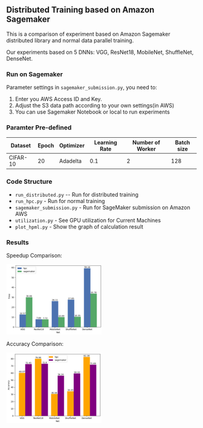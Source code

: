 ## Distributed Training based on Amazon Sagemaker
This is a comparison of experiment based on Amazon Sagemaker distributed library and normal 
data parallel training.

Our experiments based on 5 DNNs: VGG, ResNet18, MobileNet, ShuffleNet, DenseNet.

### Run on Sagemaker
Parameter settings in `sagemaker_submission.py`, you need to:

1. Enter you AWS Access ID and Key. 
2. Adjust the S3 data path according to your own settings(in AWS)
3. You can use Sagemaker Notebook or local to run experiments

### Paramter Pre-defined
| Dataset | Epoch | Optimizer | Learning Rate | Number of Worker | Batch size |
| ------  | ----  | --------  | ------------- | ---------------- | ---------- |
| CIFAR-10|  20   | Adadelta  |     0.1       |       2          |     128    |

### Code Structure
- `run_distributed.py` -- Run for distributed training
- `run_hpc.py` - Run for normal training
- `sagemaker_submission.py` - Run for SageMaker submission on Amazon AWS
- `utilization.py` - See GPU utilization for Current Machines
- `plot_hpml.py` - Show the graph of calculation result 

### Results
Speedup Comparison:

<img style = 'width:50%;height:auto;' src = 'results_img/Time.png'>

Accuracy Comparison:

<img style = 'width:50%;height:auto;' src = 'results_img/Accuracy.png'>